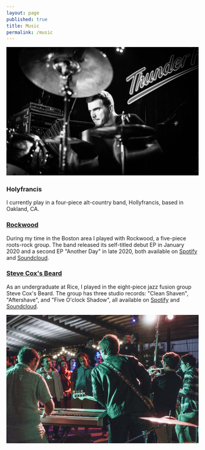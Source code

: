 ```yaml
---
layout: page
published: true
title: Music
permalink: /music
---
```


![drums1](/images/drums1.jpg)

### Holyfrancis

I currently play in a four-piece alt-country band, Hollyfrancis, based in Oakland, CA. 

### [Rockwood](https://www.rockwoodtheband.com)
During my time in the Boston area I played with Rockwood, a five-piece roots-rock group. The band released its self-titled debut EP in January 2020 and a second EP "Another Day" in late 2020, both available on [Spotify](https://open.spotify.com/artist/24mfBSKbHHz9RwrWZupJGC) and [Soundcloud](https://www.soundcloud.com/rockwoodtheband/).

### [Steve Cox's Beard](https://soundcloud.com/stevecoxsbeard)
As an undergraduate at Rice, I played in the eight-piece jazz fusion group Steve Cox's Beard. The group has three studio records: "Clean Shaven", "Aftershave", and "Five O'clock Shadow", all available on [Spotify](https://open.spotify.com/artist/35ICIVtb8HVfaIOvZ6uStL) and  [Soundcloud](https://www.soundcloud.com/stevecoxsbeard/).

![scb](/images/scb1.jpg)

